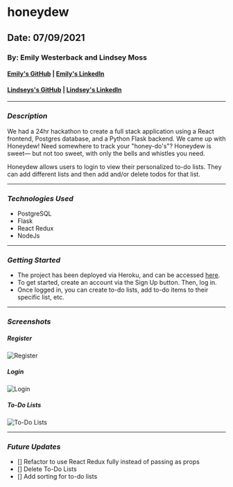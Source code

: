 # honeydew
## Date: 07/09/2021

### By: Emily Westerback and Lindsey Moss

#### [Emily's GitHub](https://github.com/ewesterback) | [Emily's LinkedIn](https://www.linkedin.com/in/emily-westerback)

#### [Lindseys's GitHub](https://github.com/Lindsey-Moss) | [Lindsey's LinkedIn](https://www.linkedin.com/in/lindsey-zee-moss)
***


### *Description*
We had a 24hr hackathon to create a full stack application using a React frontend, Postgres database, and a Python Flask backend.  We came up with Honeydew! Need somewhere to track your "honey-do's"?  Honeydew is sweet— but not too sweet, with only the bells and whistles you need.

Honeydew allows users to login to view their personalized to-do lists.  They can add different lists and then add and/or delete todos for that list.

***

### *Technologies Used*
* PostgreSQL
* Flask
* React Redux
* NodeJs 
***

### *Getting Started*
* The project has been deployed via Heroku, and can be accessed [here](https://tender-banach-257997.netlify.app/).
* To get started, create an account via the Sign Up button. Then, log in.
* Once logged in, you can create to-do lists, add to-do items to their specific list, etc.
***

### *Screenshots*
##### Register
![Register](https://imgur.com/QHrE903.jpg)
##### Login
![Login](https://imgur.com/utfojcS.jpg)
##### To-Do Lists
![To-Do Lists](https://imgur.com/1MANh29.jpg)


***

### *Future Updates*
- [] Refactor to use React Redux fully instead of passing as props
- [] Delete To-Do Lists
- [] Add sorting for to-do lists

